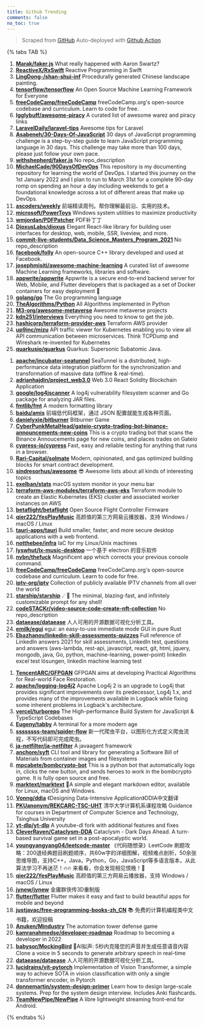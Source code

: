 ```yaml
---
title: Github Trending
comments: false
no_toc: true
---
```


> Scraped from [GitHub](https://github.com/trending)
Auto-deployed with [Github Action](https://docs.github.com/en/actions)

{% tabs TAB %}
<!-- tab Daily -->
1. [**Marak/faker.js**](https://github.com/Marak/faker.js)
What really happened with Aaron Swartz?
2. [**ReactiveX/RxSwift**](https://github.com/ReactiveX/RxSwift)
Reactive Programming in Swift
3. [**LingDong-/shan-shui-inf**](https://github.com/LingDong-/shan-shui-inf)
Procedurally generated Chinese landscape painting.
4. [**tensorflow/tensorflow**](https://github.com/tensorflow/tensorflow)
An Open Source Machine Learning Framework for Everyone
5. [**freeCodeCamp/freeCodeCamp**](https://github.com/freeCodeCamp/freeCodeCamp)
freeCodeCamp.org's open-source codebase and curriculum. Learn to code for free.
6. [**Igglybuff/awesome-piracy**](https://github.com/Igglybuff/awesome-piracy)
A curated list of awesome warez and piracy links
7. [**LaravelDaily/laravel-tips**](https://github.com/LaravelDaily/laravel-tips)
Awesome tips for Laravel
8. [**Asabeneh/30-Days-Of-JavaScript**](https://github.com/Asabeneh/30-Days-Of-JavaScript)
30 days of JavaScript programming challenge is a step-by-step guide to learn JavaScript programming language in 30 days. This challenge may take more than 100 days, please just follow your own pace.
9. [**withshepherd/faker.js**](https://github.com/withshepherd/faker.js)
No repo_description
10. [**MichaelCade/90DaysOfDevOps**](https://github.com/MichaelCade/90DaysOfDevOps)
This repository is my documenting repository for learning the world of DevOps. I started this journey on the 1st January 2022 and I plan to run to March 31st for a complete 90-day romp on spending an hour a day including weekends to get a foundational knowledge across a lot of different areas that make up DevOps.
11. [**ascoders/weekly**](https://github.com/ascoders/weekly)
前端精读周刊。帮你理解最前沿、实用的技术。
12. [**microsoft/PowerToys**](https://github.com/microsoft/PowerToys)
Windows system utilities to maximize productivity
13. [**wmjordan/PDFPatcher**](https://github.com/wmjordan/PDFPatcher)
PDF补丁丁
14. [**DioxusLabs/dioxus**](https://github.com/DioxusLabs/dioxus)
Elegant React-like library for building user interfaces for desktop, web, mobile, SSR, liveview, and more.
15. [**commit-live-students/Data_Science_Masters_Program_2021**](https://github.com/commit-live-students/Data_Science_Masters_Program_2021)
No repo_description
16. [**facebook/folly**](https://github.com/facebook/folly)
An open-source C++ library developed and used at Facebook.
17. [**josephmisiti/awesome-machine-learning**](https://github.com/josephmisiti/awesome-machine-learning)
A curated list of awesome Machine Learning frameworks, libraries and software.
18. [**appwrite/appwrite**](https://github.com/appwrite/appwrite)
Appwrite is a secure end-to-end backend server for Web, Mobile, and Flutter developers that is packaged as a set of Docker containers for easy deployment 🚀
19. [**golang/go**](https://github.com/golang/go)
The Go programming language
20. [**TheAlgorithms/Python**](https://github.com/TheAlgorithms/Python)
All Algorithms implemented in Python
21. [**M3-org/awesome-metaverse**](https://github.com/M3-org/awesome-metaverse)
Awesome metaverse projects
22. [**kdn251/interviews**](https://github.com/kdn251/interviews)
Everything you need to know to get the job.
23. [**hashicorp/terraform-provider-aws**](https://github.com/hashicorp/terraform-provider-aws)
Terraform AWS provider
24. [**up9inc/mizu**](https://github.com/up9inc/mizu)
API traffic viewer for Kubernetes enabling you to view all API communication between microservices. Think TCPDump and Wireshark re-invented for Kubernetes
25. [**quarkusio/quarkus**](https://github.com/quarkusio/quarkus)
Quarkus: Supersonic Subatomic Java.
<!-- endtab -->
<!-- tab Weekly -->
1. [**apache/incubator-seatunnel**](https://github.com/apache/incubator-seatunnel)
SeaTunnel is a distributed, high-performance data integration platform for the synchronization and transformation of massive data (offline & real-time).
2. [**adrianhajdin/project_web3.0**](https://github.com/adrianhajdin/project_web3.0)
Web 3.0 React Solidity Blockchain Application
3. [**google/log4jscanner**](https://github.com/google/log4jscanner)
A log4j vulnerability filesystem scanner and Go package for analyzing JAR files.
4. [**fmtlib/fmt**](https://github.com/fmtlib/fmt)
A modern formatting library
5. [**baidu/amis**](https://github.com/baidu/amis)
前端低代码框架，通过 JSON 配置就能生成各种页面。
6. [**danielyxie/bitburner**](https://github.com/danielyxie/bitburner)
Bitburner Game
7. [**CyberPunkMetalHead/gateio-crypto-trading-bot-binance-announcements-new-coins**](https://github.com/CyberPunkMetalHead/gateio-crypto-trading-bot-binance-announcements-new-coins)
This is a crypto trading bot that scans the Binance Annoucements page for new coins, and places trades on Gateio
8. [**cypress-io/cypress**](https://github.com/cypress-io/cypress)
Fast, easy and reliable testing for anything that runs in a browser.
9. [**Rari-Capital/solmate**](https://github.com/Rari-Capital/solmate)
Modern, opinionated, and gas optimized building blocks for smart contract development.
10. [**sindresorhus/awesome**](https://github.com/sindresorhus/awesome)
😎 Awesome lists about all kinds of interesting topics
11. [**exelban/stats**](https://github.com/exelban/stats)
macOS system monitor in your menu bar
12. [**terraform-aws-modules/terraform-aws-eks**](https://github.com/terraform-aws-modules/terraform-aws-eks)
Terraform module to create an Elastic Kubernetes (EKS) cluster and associated worker instances on AWS
13. [**betaflight/betaflight**](https://github.com/betaflight/betaflight)
Open Source Flight Controller Firmware
14. [**qier222/YesPlayMusic**](https://github.com/qier222/YesPlayMusic)
高颜值的第三方网易云播放器，支持 Windows / macOS / Linux
15. [**tauri-apps/tauri**](https://github.com/tauri-apps/tauri)
Build smaller, faster, and more secure desktop applications with a web frontend.
16. [**notthebee/infra**](https://github.com/notthebee/infra)
IaC for my Linux/Unix machines
17. [**lyswhut/lx-music-desktop**](https://github.com/lyswhut/lx-music-desktop)
一个基于 electron 的音乐软件
18. [**nvbn/thefuck**](https://github.com/nvbn/thefuck)
Magnificent app which corrects your previous console command.
19. [**freeCodeCamp/freeCodeCamp**](https://github.com/freeCodeCamp/freeCodeCamp)
freeCodeCamp.org's open-source codebase and curriculum. Learn to code for free.
20. [**iptv-org/iptv**](https://github.com/iptv-org/iptv)
Collection of publicly available IPTV channels from all over the world
21. [**starship/starship**](https://github.com/starship/starship)
☄🌌️ The minimal, blazing-fast, and infinitely customizable prompt for any shell!
22. [**codeSTACKr/video-source-code-create-nft-collection**](https://github.com/codeSTACKr/video-source-code-create-nft-collection)
No repo_description
23. [**dataease/dataease**](https://github.com/dataease/dataease)
人人可用的开源数据可视化分析工具。
24. [**emilk/egui**](https://github.com/emilk/egui)
egui: an easy-to-use immediate mode GUI in pure Rust
25. [**Ebazhanov/linkedin-skill-assessments-quizzes**](https://github.com/Ebazhanov/linkedin-skill-assessments-quizzes)
Full reference of LinkedIn answers 2021 for skill assessments, LinkedIn test, questions and answers (aws-lambda, rest-api, javascript, react, git, html, jquery, mongodb, java, Go, python, machine-learning, power-point) linkedin excel test lösungen, linkedin machine learning test
<!-- endtab -->
<!-- tab Monthly -->
1. [**TencentARC/GFPGAN**](https://github.com/TencentARC/GFPGAN)
GFPGAN aims at developing Practical Algorithms for Real-world Face Restoration.
2. [**apache/logging-log4j2**](https://github.com/apache/logging-log4j2)
Apache Log4j 2 is an upgrade to Log4j that provides significant improvements over its predecessor, Log4j 1.x, and provides many of the improvements available in Logback while fixing some inherent problems in Logback's architecture.
3. [**vercel/turborepo**](https://github.com/vercel/turborepo)
The High-performance Build System for JavaScript & TypeScript Codebases
4. [**Eugeny/tabby**](https://github.com/Eugeny/tabby)
A terminal for a more modern age
5. [**ssssssss-team/spider-flow**](https://github.com/ssssssss-team/spider-flow)
新一代爬虫平台，以图形化方式定义爬虫流程，不写代码即可完成爬虫。
6. [**ja-netfilter/ja-netfilter**](https://github.com/ja-netfilter/ja-netfilter)
A javaagent framework
7. [**anchore/syft**](https://github.com/anchore/syft)
CLI tool and library for generating a Software Bill of Materials from container images and filesystems
8. [**mpcabete/bombcrypto-bot**](https://github.com/mpcabete/bombcrypto-bot)
This is a python bot that automatically logs in, clicks the new button, and sends heroes to work in the bombcrypto game. It is fully open source and free.
9. [**marktext/marktext**](https://github.com/marktext/marktext)
📝A simple and elegant markdown editor, available for Linux, macOS and Windows.
10. [**Vonng/ddia**](https://github.com/Vonng/ddia)
《Designing Data-Intensive Application》DDIA中文翻译
11. [**PKUanonym/REKCARC-TSC-UHT**](https://github.com/PKUanonym/REKCARC-TSC-UHT)
清华大学计算机系课程攻略 Guidance for courses in Department of Computer Science and Technology, Tsinghua University
12. [**yt-dlp/yt-dlp**](https://github.com/yt-dlp/yt-dlp)
A youtube-dl fork with additional features and fixes
13. [**CleverRaven/Cataclysm-DDA**](https://github.com/CleverRaven/Cataclysm-DDA)
Cataclysm - Dark Days Ahead. A turn-based survival game set in a post-apocalyptic world.
14. [**youngyangyang04/leetcode-master**](https://github.com/youngyangyang04/leetcode-master)
《代码随想录》LeetCode 刷题攻略：200道经典题目刷题顺序，共60w字的详细图解，视频难点剖析，50余张思维导图，支持C++，Java，Python，Go，JavaScript等多语言版本，从此算法学习不再迷茫！🔥🔥 来看看，你会发现相见恨晚！🚀
15. [**qier222/YesPlayMusic**](https://github.com/qier222/YesPlayMusic)
高颜值的第三方网易云播放器，支持 Windows / macOS / Linux
16. [**jynew/jynew**](https://github.com/jynew/jynew)
金庸群侠传3D重制版
17. [**flutter/flutter**](https://github.com/flutter/flutter)
Flutter makes it easy and fast to build beautiful apps for mobile and beyond
18. [**justjavac/free-programming-books-zh_CN**](https://github.com/justjavac/free-programming-books-zh_CN)
📚 免费的计算机编程类中文书籍，欢迎投稿
19. [**Anuken/Mindustry**](https://github.com/Anuken/Mindustry)
The automation tower defense game
20. [**kamranahmedse/developer-roadmap**](https://github.com/kamranahmedse/developer-roadmap)
Roadmap to becoming a developer in 2022
21. [**babysor/MockingBird**](https://github.com/babysor/MockingBird)
🚀AI拟声: 5秒内克隆您的声音并生成任意语音内容 Clone a voice in 5 seconds to generate arbitrary speech in real-time
22. [**dataease/dataease**](https://github.com/dataease/dataease)
人人可用的开源数据可视化分析工具。
23. [**lucidrains/vit-pytorch**](https://github.com/lucidrains/vit-pytorch)
Implementation of Vision Transformer, a simple way to achieve SOTA in vision classification with only a single transformer encoder, in Pytorch
24. [**donnemartin/system-design-primer**](https://github.com/donnemartin/system-design-primer)
Learn how to design large-scale systems. Prep for the system design interview. Includes Anki flashcards.
25. [**TeamNewPipe/NewPipe**](https://github.com/TeamNewPipe/NewPipe)
A libre lightweight streaming front-end for Android.
<!-- endtab -->
{% endtabs %}

